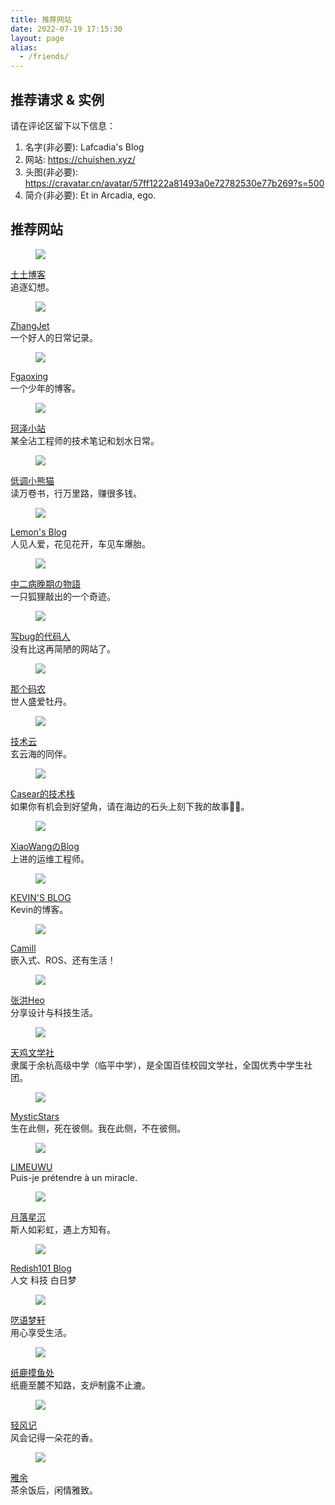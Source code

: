 ```yaml
---
title: 推荐网站
date: 2022-07-19 17:15:30
layout: page
alias:
  - /friends/
---
```


## 推荐请求 & 实例
请在评论区留下以下信息：
1. 名字(非必要): Lafcadia's Blog
2. 网站: https://chuishen.xyz/
3. 头图(非必要): https://cravatar.cn/avatar/57ff1222a81493a0e72782530e77b269?s=500
4. 简介(非必要): Et in Arcadia, ego.

## 推荐网站

<div class="box">
  <article class="media">
    <div class="media-left">
      <figure class="image is-64x64">
        <img src="https://www.tutime.cn/3.jpg">
      </figure>
    </div>
    <div class="media-content">
      <div class="content">
        <p>
          <a href="https://www.tutime.cn/">土土博客</a>
    <br>追逐幻想。
        </p>
      </div>
    </div>
  </article>
</div>

<div class="box">
  <article class="media">
    <div class="media-left">
      <figure class="image is-64x64">
        <img src="https://zhangjet.com/android-chrome-512x512.png">
      </figure>
    </div>
    <div class="media-content">
      <div class="content">
        <p>
          <a href="https://zhangjet.com/">ZhangJet</a>
          <br>一个好人的日常记录。
        </p>
      </div>
    </div>
  </article>
</div>

<div class="box">
  <article class="media">
    <div class="media-left">
      <figure class="image is-64x64">
        <img src="https://npm.elemecdn.com/ytblogimg/webp/logo.webp">
      </figure>
    </div>
    <div class="media-content">
      <div class="content">
        <p>
          <a href="https://www.yt-blog.top/">Fgaoxing</a>
          <br>一个少年的博客。
        </p>
      </div>
    </div>
  </article>
</div>

<div class="box">
  <article class="media">
    <div class="media-left">
      <figure class="image is-64x64">
        <img src="https://cravatar.cn/avatar/d47c36eff7f7bb6c2ddd129bfec21cd3?s=600&r=G&d=">
      </figure>
    </div>
    <div class="media-content">
      <div class="content">
        <p>
          <a href="https://www.kezez.com/">珂泽小站</a>
          <br>某全沾工程师的技术笔记和划水日常。
        </p>
      </div>
    </div>
  </article>
</div>

<div class="box">
  <article class="media">
    <div class="media-left">
      <figure class="image is-64x64">
        <img src="https://uss.ilovey.live/img/avatar.jpg">
      </figure>
    </div>
    <div class="media-content">
      <div class="content">
        <p>
          <a href="https://ilovey.live">低调小熊猫</a>
          <br>读万卷书，行万里路，赚很多钱。
        </p>
      </div>
    </div>
  </article>
</div>

<div class="box">
  <article class="media">
    <div class="media-left">
      <figure class="image is-64x64">
        <img src="https://jsd.cdn.zzko.cn/gh/ning0818/cdn-files/logo.webp">
      </figure>
    </div>
    <div class="media-content">
      <div class="content">
        <p>
          <a href="https://ning0818.top">Lemon's Blog</a>
          <br>人见人爱，花见花开，车见车爆胎。
        </p>
      </div>
    </div>
  </article>
</div>

<div class="box">
  <article class="media">
    <div class="media-left">
      <figure class="image is-64x64">
        <img src="https://cdn-imfurry.imfurry.com/avatar/zebwqFurryAvatar.png">
      </figure>
    </div>
    <div class="media-content">
      <div class="content">
        <p>
          <a href="https://imfurry.com">中二病晚期の物語</a>
          <br>一只狐狸敲出的一个奇迹。
        </p>
      </div>
    </div>
  </article>
</div>

<div class="box">
  <article class="media">
    <div class="media-left">
      <figure class="image is-64x64">
        <img src="https://bugcoder.asia/headLogo.jpg">
      </figure>
    </div>
    <div class="media-content">
      <div class="content">
        <p>
          <a href="https://bugcoder.asia/">写bug的代码人</a>
          <br>没有比这再简陋的网站了。
        </p>
      </div>
    </div>
  </article>
</div>

<div class="box">
  <article class="media">
    <div class="media-left">
      <figure class="image is-64x64">
        <img src="https://upyun.thatcdn.cn/hexo/stellar/image/favicon.webp">
      </figure>
    </div>
    <div class="media-content">
      <div class="content">
        <p>
          <a href="https://blog.thatcoder.cn/">那个码农</a>
          <br>世人盛爱牡丹。
        </p>
      </div>
    </div>
  </article>
</div>

<div class="box">
  <article class="media">
    <div class="media-left">
      <figure class="image is-64x64">
        <img src="https://q1.qlogo.cn/g?b=qq&nk=3260130869&s=640">
      </figure>
    </div>
    <div class="media-content">
      <div class="content">
        <p>
          <a href="https://blog.svipwing.xyz/">技术云</a>
          <br>玄云海的同伴。
        </p>
      </div>
    </div>
  </article>
</div>

<div class="box">
  <article class="media">
    <div class="media-left">
      <figure class="image is-64x64">
        <img src="https://casear.net/static/img/eae10f098ce1f671fa0e60d899bf545e.avatar.svg">
      </figure>
    </div>
    <div class="media-content">
      <div class="content">
        <p>
          <a href="https://casear.net/">Casear的技术栈</a>
          <br>如果你有机会到好望角，请在海边的石头上刻下我的故事👨‍💻。
        </p>
      </div>
    </div>
  </article>
</div>

<div class="box">
  <article class="media">
    <div class="media-left">
      <figure class="image is-64x64">
        <img src="https://wanghaiyang.cc/static/userAvatar/Sara11713719658145435.png">
      </figure>
    </div>
    <div class="media-content">
      <div class="content">
        <p>
          <a href="https://wanghaiyang.cc">XiaoWangのBlog</a>
          <br>上进的运维工程师。
        </p>
      </div>
    </div>
  </article>
</div>

<div class="box">
  <article class="media">
    <div class="media-left">
      <figure class="image is-64x64">
        <img src="https://static.kevinchu.top/blog/assets/img/avatar_03.jpg">
      </figure>
    </div>
    <div class="media-content">
      <div class="content">
        <p>
          <a href="https://blog.kevinchu.top">KEVIN'S BLOG</a>
          <br>Kevin的博客。
        </p>
      </div>
    </div>
  </article>
</div>

<div class="box">
  <article class="media">
    <div class="media-left">
      <figure class="image is-64x64">
        <img src="https://www.camill.love/img/myself.jpg">
      </figure>
    </div>
    <div class="media-content">
      <div class="content">
        <p>
          <a href="https://camill.love">Camill</a>
          <br>嵌入式、ROS、还有生活！
        </p>
      </div>
    </div>
  </article>
</div>

<div class="box">
  <article class="media">
    <div class="media-left">
      <figure class="image is-64x64">
        <img src="https://bu.dusays.com/2022/12/28/63ac2812183aa.png">
      </figure>
    </div>
    <div class="media-content">
      <div class="content">
        <p>
          <a href="https://blog.zhheo.com/">张洪Heo</a>
          <br>分享设计与科技生活。
        </p>
      </div>
    </div>
  </article>
</div>

<div class="box">
  <article class="media">
    <div class="media-left">
      <figure class="image is-64x64">
        <img src="https://www.tjwxs.top/wp-content/uploads/2024/05/cropped-IMG_202309301009_210x210.png">
      </figure>
    </div>
    <div class="media-content">
      <div class="content">
        <p>
          <a href="https://www.tjwxs.top">天鸡文学社</a>
          <br>隶属于余杭高级中学（临平中学），是全国百佳校园文学社，全国优秀中学生社团。
        </p>
      </div>
    </div>
  </article>
</div>

<div class="box">
  <article class="media">
    <div class="media-left">
      <figure class="image is-64x64">
        <img src="https://www.mysticstars.cn/upload/star%20(1)%20(%E8%87%AA%E5%AE%9A%E4%B9%89).png">
      </figure>
    </div>
    <div class="media-content">
      <div class="content">
        <p>
          <a href="https://www.mysticstars.cn/">MysticStars</a>
          <br>生在此侧，死在彼侧。我在此侧，不在彼侧。
        </p>
      </div>
    </div>
  </article>
</div>

<div class="box">
  <article class="media">
    <div class="media-left">
      <figure class="image is-64x64">
        <img src="https://lihouse.xyz/assets/headimg_dl-5IKCoyuF.jpg">
      </figure>
    </div>
    <div class="media-content">
      <div class="content">
        <p>
          <a href="https://lihouse.xyz/">LIMEUWU</a>
          <br>Puis-je prétendre à un miracle.
        </p>
      </div>
    </div>
  </article>
</div>

<div class="box">
  <article class="media">
    <div class="media-left">
      <figure class="image is-64x64">
        <img src="https://www.asxe.vip/blog/images/avatar.webp">
      </figure>
    </div>
    <div class="media-content">
      <div class="content">
        <p>
          <a href="https://www.asxe.vip/">月落星沉</a>
          <br>斯人如彩虹，遇上方知有。
        </p>
      </div>
    </div>
  </article>
</div>

<div class="box">
  <article class="media">
    <div class="media-left">
      <figure class="image is-64x64">
        <img src="https://blog.redish101.top/favicon.ico">
      </figure>
    </div>
    <div class="media-content">
      <div class="content">
        <p>
          <a href="https://blog.redish101.top">Redish101 Blog</a>
          <br>人文 科技 白日梦
        </p>
      </div>
    </div>
  </article>
</div>

<div class="box">
  <article class="media">
    <div class="media-left">
      <figure class="image is-64x64">
        <img src="https://image.m-c.top/?/images/2024/01/13/Pqeh0v6VaK/ico.jpg">
      </figure>
    </div>
    <div class="media-content">
      <div class="content">
        <p>
          <a href="https://blog.awaae001.top">呓语梦轩</a>
          <br>用心享受生活。
        </p>
      </div>
    </div>
  </article>
</div>

<div class="box">
  <article class="media">
    <div class="media-left">
      <figure class="image is-64x64">
        <img src="https://cravatar.cn/avatar/13aa912754e6bb5e671f3e6654e4712d?s=480">
      </figure>
    </div>
    <div class="media-content">
      <div class="content">
        <p>
          <a href="https://blog.zhilu.cyou">纸鹿摸鱼处</a>
          <br>纸鹿至麓不知路，支炉制露不止漉。
        </p>
      </div>
    </div>
  </article>
</div>

<div class="box">
  <article class="media">
    <div class="media-left">
      <figure class="image is-64x64">
        <img src="https://q1.qlogo.cn/g?b=qq&nk=2381548894&s=640">
      </figure>
    </div>
    <div class="media-content">
      <div class="content">
        <p>
          <a href="https://www.windy.ink">轻风记</a>
          <br>风会记得一朵花的香。
        </p>
      </div>
    </div>
  </article>
</div>

<div class="box">
  <article class="media">
    <div class="media-left">
      <figure class="image is-64x64">
        <img src="https://yayu.net/favicon.png">
      </figure>
    </div>
    <div class="media-content">
      <div class="content">
        <p>
          <a href="https://yayu.net/">雅余</a>
          <br>茶余饭后，闲情雅致。
        </p>
      </div>
    </div>
  </article>
</div>
